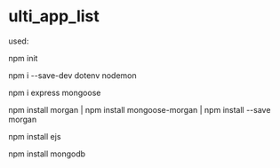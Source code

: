 # ulti_app_list

used:

npm init

npm i --save-dev dotenv nodemon

npm i express mongoose

npm install morgan | npm install mongoose-morgan | npm install --save morgan

npm install ejs

npm install mongodb


